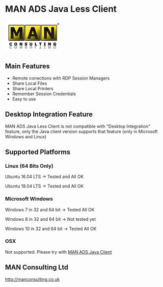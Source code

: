# MAN ADS Java Less Client

![Man Consulting Logo](https://github.com/bacgroup/man_ovd_client/raw/develop/manconsultinglogo.png)

## Main Features

* Remote conections with RDP Session Managers
* Share Local Files
* Share Local Printers
* Remember Session Credentials
* Easy to use

## Desktop Integration Feature

MAN ADS Java Less Client is not compatible with "Desktop Integration" feature, only the Java client version supports that feature (only in Microsoft Windows and Linux)

## Supported Platforms

### Linux (64 Bits Only)

Ubuntu 16.04 LTS -> Tested and All OK

Ubuntu 18.04 LTS -> Tested and All OK

### Microsoft Windows

Windows 7 in 32 and 64 bit -> Tested All OK

Windows 8 in 32 and 64 bit -> Not tested yet

Windows 10 in 32 and 64 bit -> Tested All OK

### OSX

Not supported. Please try with [MAN ADS Java Client](https://github.com/bacgroup/man_ovd_client)

## MAN Consulting Ltd

http://manconsulting.co.uk
